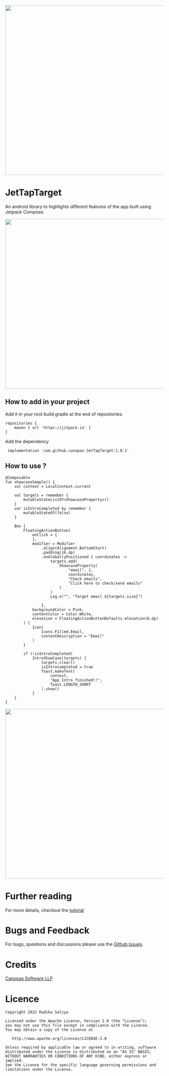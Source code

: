 <img src="https://github.com/canopas/JetTapTarget/blob/master/gif/4-%20intro%20showcase.jpg" height="540" />

# JetTapTarget
An android library to highlights different features of the app built using Jetpack Compose.

<img src="https://github.com/canopas/JetTapTarget/blob/master/gif/Peek%202022-02-02%2019-38.gif" height="540" />

## How to add in your project
Add it in your root build.gradle at the end of repositories:
```
repositories {
    maven { url 'https://jitpack.io' }
}
  ```
  
Add the dependency
```
 implementation 'com.github.canopas:JetTapTarget:1.0.1'
```

## How to use ?
```
@Composable
fun showcaseSample() {
    val context = LocalContext.current

    val targets = remember {
        mutableStateListOf<ShowcaseProperty>()
    }
    var isIntroCompleted by remember {
        mutableStateOf(false)
    }

    Box {
        FloatingActionButton(
            onClick = {
            },
            modifier = Modifier
                .align(Alignment.BottomStart)
                .padding(16.dp)
                .onGloballyPositioned { coordinates ->
                    targets.add(
                        ShowcaseProperty(
                            "email", 1,
                            coordinates,
                            "Check emails",
                            "Click here to check/send emails"
                        )
                    )
                    Log.e("", "Target email ${targets.size}")

                },
            backgroundColor = Pink,
            contentColor = Color.White,
            elevation = FloatingActionButtonDefaults.elevation(6.dp)
        ) {
            Icon(
                Icons.Filled.Email,
                contentDescription = "Email"
            )
        }

        if (!isIntroCompleted)
            IntroShowCase(targets) {
                targets.clear()
                isIntroCompleted = true
                Toast.makeText(
                    context,
                    "App Intro finished!!",
                    Toast.LENGTH_SHORT
                ).show()
            }
    }
}   
```
<img src="https://github.com/canopas/JetTapTarget/blob/master/gif/Peek%202022-02-03%2010-40.gif" height="540" />

# Further reading
For more details, checkout the [tutorial]()

# Bugs and Feedback
For bugs, questions and discussions please use the [Github Issues](https://github.com/canopas/JetTapTarget/issues).

# Credits

[Canopas Software LLP](https://canopas.com/)

# Licence

```
Copyright 2022 Radika Saliya

Licensed under the Apache License, Version 2.0 (the "License");
you may not use this file except in compliance with the License.
You may obtain a copy of the License at

   http://www.apache.org/licenses/LICENSE-2.0

Unless required by applicable law or agreed to in writing, software
distributed under the License is distributed on an "AS IS" BASIS,
WITHOUT WARRANTIES OR CONDITIONS OF ANY KIND, either express or implied.
See the License for the specific language governing permissions and
limitations under the License.
```
